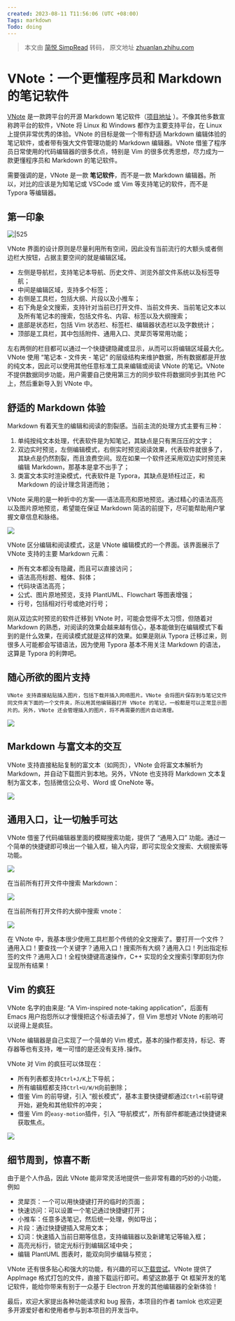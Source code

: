 ```yaml
---
created: 2023-08-11 T11:56:06 (UTC +08:00)
Tags: markdown
Todo: doing
---
```


> 本文由 [简悦 SimpRead](http://ksria.com/simpread/) 转码， 原文地址 [zhuanlan.zhihu.com](https://zhuanlan.zhihu.com/p/67790727)


# VNote：一个更懂程序员和 Markdown 的笔记软件

[VNote](https://link.zhihu.com/?target=https%3A//tamlok.github.io/vnote) 是一款跨平台的开源 Markdown 笔记软件（[项目地址](https://link.zhihu.com/?target=https%3A//github.com/tamlok/vnote) ）。不像其他多数宣称跨平台的软件，VNote 将 Linux 和 Windows 都作为主要支持平台，在 Linux 上提供非常优秀的体验。VNote 的目标是做一个带有舒适 Markdown 编辑体验的笔记软件，或者带有强大文件管理功能的 Markdown 编辑器。VNote 借鉴了程序员日常使用的代码编辑器的很多优点，特别是 Vim 的很多优秀思想，尽力成为一款更懂程序员和 Markdown 的笔记软件。

需要强调的是，VNote 是一款 **笔记软件**，而不是一款 Markdown 编辑器。所以，对比的应该是为知笔记或 VSCode 或 Vim 等支持笔记的软件，而不是 Typora 等编辑器。
## 第一印象


![|525](https://pic2.zhimg.com/v2-13ff4e7addc973dce011fb7f4bc26b25_r.jpg#id=ZtPtv&originHeight=552&originWidth=1000&originalType=binary&ratio=1&rotation=0&showTitle=false&status=done&style=none&title=)

VNote 界面的设计原则是尽量利用所有空间，因此没有当前流行的大额头或者侧边栏大按钮，占据主要空间的就是编辑区域。

- 左侧是导航栏，支持笔记本导航、历史文件、浏览外部文件系统以及标签导航；
- 中间是编辑区域，支持多个标签；
- 右侧是工具栏，包括大纲、片段以及小推车；
- 右下角是全文搜索，支持针对当前已打开文件、当前文件夹、当前笔记文本以及所有笔记本的搜索，包括文件名、内容、标签以及大纲搜索；
- 底部是状态栏，包括 Vim 状态栏、标签栏、编辑器状态栏以及字数统计；
- 顶部是工具栏，其中包括附件、通用入口、灵犀页等常用功能；

左右两侧的栏目都可以通过一个快捷键隐藏或显示，从而可以将编辑区域最大化。VNote 使用 “笔记本 - 文件夹 - 笔记” 的层级结构来维护数据，所有数据都是开放的纯文本，因此可以使用其他任意标准工具来编辑或阅读 VNote 的笔记。VNote 不提供数据同步功能，用户需要自己使用第三方的同步软件将数据同步到其他 PC 上，然后重新导入到 VNote 中。

## 舒适的 Markdown 体验

Markdown 有着天生的编辑和阅读的割裂感。当前主流的处理方式主要有三种：

1. 单纯按纯文本处理，代表软件是为知笔记，其缺点是只有黑压压的文字；
2. 双边实时预览，左侧编辑模式，右侧实时预览阅读效果，代表软件就很多了，其缺点是仍然割裂，而且浪费空间。现在如果一个软件还采用双边实时预览来编辑 Markdown，那基本是拿不出手了；
3. 类富文本实时渲染模式，代表软件是 Typora，其缺点是矫枉过正，和 Markdown 的设计理念背道而驰；

VNote 采用的是一种折中的方案——语法高亮和原地预览。通过精心的语法高亮以及图片原地预览，希望能在保证 Markdown 简洁的前提下，尽可能帮助用户掌握文章信息和脉络。

![](https://md-picture-1304504280.cos.ap-nanjing.myqcloud.com/images/202306301830323.jpeg)

VNote 区分编辑和阅读模式，这是 VNote 编辑模式的一个界面。该界面展示了 VNote 支持的主要 Markdown 元素：

- 所有文本都没有隐藏，而且可以直接访问；
- 语法高亮标题、粗体、斜体；
- 代码块语法高亮；
- 公式、图片原地预览，支持 PlantUML、Flowchart 等图表增强；
- 行号，包括相对行号或绝对行号；

刚从双边实时预览的软件迁移到 VNote 时，可能会觉得不太习惯，但随着对 Markdown 的熟悉，对阅读的效果会越来越有信心，基本能做到在编辑模式下看到的是什么效果，在阅读模式就是这样的效果。如果是刚从 Typora 迁移过来，则很多人可能都会写错语法，因为使用 Typora 基本不用关注 Markdown 的语法，这算是 Typora 的利弊吧。

## 随心所欲的图片支持

`VNote 支持直接粘贴插入图片，包括下载并插入网络图片。VNote 会将图片保存到与笔记文件同文件夹下面的一个文件夹，所以用其他编辑器打开 VNote 的笔记，一般都是可以正常显示图片的。另外，VNote 还会管理插入的图片，将不再需要的图片自动清理。`

![](https://pic2.zhimg.com/v2-666867436839fcd19c6e9d00092acf41_r.jpg#id=WvxOG&originHeight=861&originWidth=789&originalType=binary&ratio=1&rotation=0&showTitle=false&status=done&style=none&title=)

## Markdown 与富文本的交互

VNote 支持直接粘贴复制的富文本（如网页），VNote 会将富文本解析为 Markdown，并自动下载图片到本地。另外，VNote 也支持将 Markdown 文本复制为富文本，包括微信公众号、Word 或 OneNote 等。

![](https://pic3.zhimg.com/v2-547f0b274ec2224ad512fec63d187492_r.jpg#id=VqHPa&originHeight=444&originWidth=706&originalType=binary&ratio=1&rotation=0&showTitle=false&status=done&style=none&title=)

## 通用入口，让一切触手可达

VNote 借鉴了代码编辑器里面的模糊搜索功能，提供了 “通用入口” 功能。通过一个简单的快捷键即可唤出一个输入框，输入内容，即可实现全文搜索、大纲搜索等功能。

![](https://pic1.zhimg.com/v2-43acda934b0853a33dae26f80080abd4_r.jpg#id=ZFnhj&originHeight=684&originWidth=468&originalType=binary&ratio=1&rotation=0&showTitle=false&status=done&style=none&title=)

在当前所有打开文件中搜索 Markdown：

![](https://pic1.zhimg.com/v2-5b2f3b85ca96c3a366205aff852ef5f0_r.jpg#id=lQd3j&originHeight=213&originWidth=1000&originalType=binary&ratio=1&rotation=0&showTitle=false&status=done&style=none&title=)

在当前所有打开文件的大纲中搜索 vnote：

![](https://pic1.zhimg.com/v2-6d583738436456d8a2e400e24506d780_r.jpg#id=OCmdc&originHeight=292&originWidth=510&originalType=binary&ratio=1&rotation=0&showTitle=false&status=done&style=none&title=)

在 VNote 中，我基本很少使用工具栏那个传统的全文搜索了。要打开一个文件？通用入口！要查找一个关键字？通用入口！搜索所有大纲？通用入口！列出指定标签的文件？通用入口！全程快捷键高速操作，C++ 实现的全文搜索引擎即刻为你呈现所有结果！

## **Vim 的疯狂**

VNote 名字的由来是: “A Vim-inspired note-taking application”，后面有 Emacs 用户抱怨所以才慢慢把这个标语去掉了，但 Vim 思想对 VNote 的影响可以说得上是疯狂。

VNote 编辑器是自己实现了一个简单的 Vim 模式，基本的操作都支持，标记、寄存器等也有支持，唯一可惜的是还没有支持`.`操作。

VNote 对 Vim 的疯狂可以体现在：

- 所有列表都支持`Ctrl+J/K`上下导航；
- 所有编辑框都支持`Ctrl+U/W/H`向前删除；
- 借鉴 Vim 的前导键，引入 “舰长模式”，基本主要快捷键都通过`Ctrl+E`前导键开始，避免和其他软件的冲突；
- 借鉴 Vim 的`easy-motion`插件，引入 “导航模式”，所有部件都能通过快捷键来获取焦点。

![](https://pic4.zhimg.com/v2-abfcbe19d07f4e5ecfef9b016577371b_r.jpg#id=bvg3v&originHeight=534&originWidth=1000&originalType=binary&ratio=1&rotation=0&showTitle=false&status=done&style=none&title=)

## **细节周到，惊喜不断**

 由于是个人作品，因此 VNote 能非常灵活地提供一些非常有趣的巧妙的小功能，例如

- 灵犀页：一个可以用快捷键打开的临时的页面；
- 快速访问：可以设置一个笔记通过快捷键打开；
- 小推车：任意多选笔记，然后统一处理，例如导出；
- 片段：通过快捷键插入常用文本；
- 幻词：快速插入当前日期等信息，支持编辑器以及新建笔记等输入框；
- 高亮光标行，锁定光标行到编辑区域中央；
- 编辑 PlantUML 图表时，能双向同步编辑与预览；

VNote 还有很多贴心和强大的功能，有兴趣的可以[下载尝试](https://link.zhihu.com/?target=https%3A//github.com/tamlok/vnote/releases)。VNote 提供了 AppImage 格式打包的文件，直接下载运行即可。希望这款基于 Qt 框架开发的笔记软件，能给你带来有别于一众基于 Electron 开发的其他编辑器的全新体验！

最后，欢迎大家提出各种功能请求和 bug 报告，本项目的作者 tamlok 也欢迎更多开源爱好者和使用者参与到本项目的开发当中。 
